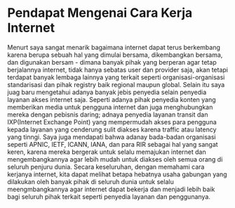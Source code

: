 # Pendapat Mengenai Cara Kerja Internet
Menurt saya sangat menarik bagaimana internet dapat terus berkembang karena berupa sebuah hal yang dimulai bersama, dikembangkan bersama, dan digunakan bersam - dimana banyak pihak yang berperan agar tetap berjalannya internet, tidak hanya sebatas user dan provider saja, akan tetapi terdapat banyak lembaga lainnya yang terkait seperti organisasi-organisasi standarisasi dan pihak registry baik regional maupun global. 
Selain itu saya juag baru mengetahui adanya banyak jebis penyedia selain penyedia layanan akses internet saja. Seperti adanya pihak penyedia konten yang memberikan media untuk pengguna internet dan juga menghubungkan mereka dengan pebisnis daring; adnaya penyedia layanan transit dan IXP(Internet Exchange Point) yang mempermudah akses para pengguna kepada layanan yang cenderung sulit diakses karena traffic atau latency yang tinngi.
Saya juga mendapati bahwa adanay bada-badan organisasi seperti APNIC, IETF, ICANN, IANA, dan para RIR sebagai hal yang sangat keren, karena mereka bergerak untuk selalu memajukan internet dan mengembangkannya agar lebih mudah untuk diakses oleh semua orang di seluruh penjuru dunia.
Secara keseluruhan, dengan memahami cara kerjanya internet, kita dapat melihat betapa hebatnya usaha gabungan yang dilakukan oleh banyak pihak di seluruh dunia untuk selalu meengmbangkannya agar internet dapat bekerja dan menjadi lebih baik bagi seluruh pihak terkait seperti penyedia layanan dan penggunanya.